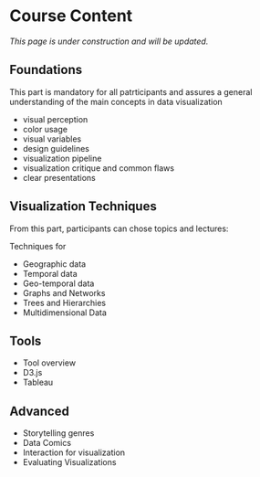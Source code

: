 # Course Content

_This page is under construction and will be updated._

## Foundations 

This part is mandatory for all patrticipants and assures a general understanding of the main concepts in data visualization 
* visual perception 
* color usage
* visual variables
* design guidelines
* visualization pipeline
* visualization critique and common flaws
* clear presentations
 
## Visualization Techniques

From this part, participants can chose topics and lectures: 

Techniques for
* Geographic data
* Temporal data
* Geo-temporal data
* Graphs and Networks
* Trees and Hierarchies
* Multidimensional Data

## Tools

* Tool overview
* D3.js
* Tableau

## Advanced

* Storytelling genres
* Data Comics
* Interaction for visualization 
* Evaluating Visualizations


